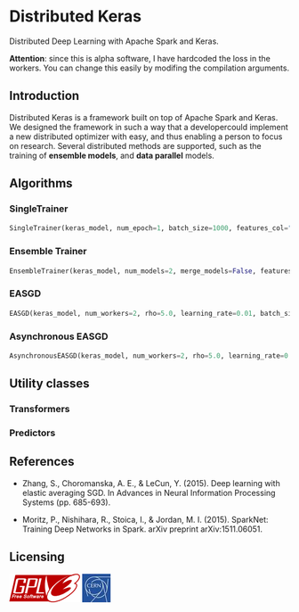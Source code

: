 # Distributed Keras

Distributed Deep Learning with Apache Spark and Keras.

**Attention**: since this is alpha software, I have hardcoded the loss in the workers. You can change this easily by modifing the compilation arguments.

## Introduction

Distributed Keras is a framework built on top of Apache Spark and Keras. We designed the framework in such a way that a developercould implement a new distributed optimizer with easy, and thus enabling a person to focus on research. Several distributed methods are supported, such as the training of **ensemble models**, and **data parallel** models.

## Algorithms

### SingleTrainer

```python
SingleTrainer(keras_model, num_epoch=1, batch_size=1000, features_col="features", label_col="label")
```

### Ensemble Trainer

```python
EnsembleTrainer(keras_model, num_models=2, merge_models=False, features_col="features", label_col="label")
```

### EASGD

```python
EASGD(keras_model, num_workers=2, rho=5.0, learning_rate=0.01, batch_size=1000, features_col="features", label_col="label")
```

### Asynchronous EASGD

```python
AsynchronousEASGD(keras_model, num_workers=2, rho=5.0, learning_rate=0.01, batch_size=1000, features_col="features", label_col="label", communcation_window=5)
```

## Utility classes

### Transformers

### Predictors

## References

* Zhang, S., Choromanska, A. E., & LeCun, Y. (2015). Deep learning with elastic averaging SGD. In Advances in Neural Information Processing Systems (pp. 685-693).

* Moritz, P., Nishihara, R., Stoica, I., & Jordan, M. I. (2015). SparkNet: Training Deep Networks in Spark. arXiv preprint arXiv:1511.06051.

## Licensing

![GPLv3](resources/gpl_v3.png) ![CERN](resources/cern_logo.jpg)
